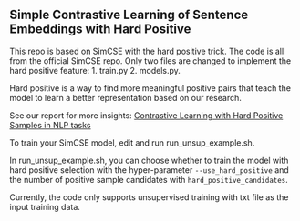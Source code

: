 ## Simple Contrastive Learning of Sentence Embeddings with Hard Positive

This repo is based on SimCSE with the hard positive trick. The code is all from the official SimCSE repo. Only two files are changed to implement the hard positive feature: 1. train.py 2. models.py.

Hard positive is a way to find more meaningful positive pairs that teach the model to learn a better representation based on our research.

See our report for more insights: [Contrastive Learning with Hard Positive Samples in NLP tasks](https://github.com/QiwenZz/simcse_w_hard_positive/blob/main/Contrastive%20Learning%20with%20Sub-optimal%20Positive%20Samples%20in%20NLP%20tasks.pdf)

To train your SimCSE model, edit and run run_unsup_example.sh.

In run_unsup_example.sh, you can choose whether to train the model with hard positive selection with the hyper-parameter `--use_hard_positive` and the number of positive sample candidates with `hard_positive_candidates`.

Currently, the code only supports unsupervised training with txt file as the input training data. 



